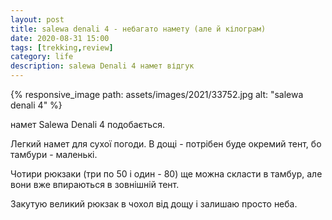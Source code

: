 ```yaml
---
layout: post
title: salewa denali 4 - небагато намету (але й кілограм)
date: 2020-08-31 15:00 
tags: [trekking,review]
category: life
description: salewa Denali 4 намет відгук
---
```

{% responsive_image path: assets/images/2021/33752.jpg alt: "salewa denali 4" %}

намет Salewa Denali 4 подобається. 

Легкий намет для сухої погоди. 
В дощі - потрібен буде окремий тент, бо тамбури - маленькі. 

Чотири рюкзаки (три по 50 і один - 80) ще можна скласти в тамбур, але вони вже впираються в зовнішній тент. 

Закутую великий рюкзак в чохол від дощу і залишаю просто неба.
